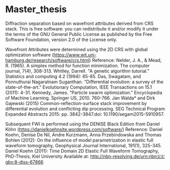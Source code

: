 # Master_thesis
Diffraction separation based on wavefront attributes derived from CRS stack.
This is free software: you can redistribute it and/or modify it under the terms of the GNU General Public License as published by the Free Software Foundation, version 2.0 of the License only.

Wavefront Attributes were determined using the 2D CRS with global optimization software (https://www.wit.uni-hamburg.de/research/software/crs.html)
Reference:
Nelder, J. A., & Mead, R. (1965). A simplex method for function minimization. The computer journal, 7(4), 308-313.
Whitley, Darrell. "A genetic algorithm tutorial." Statistics and computing 4.2 (1994): 65-85.
Das, Swagatam, and Ponnuthurai Nagaratnam Suganthan. "Differential evolution: a survey of the state-of-the-art." Evolutionary Computation, IEEE Transactions on 15.1      (2011): 4-31.
Kennedy, James. "Particle swarm optimization." Encyclopedia of Machine Learning. Springer US, 2010. 760-766.
Jan Walda* and Dirk Gajewski (2015) Common-reflection-surface stack improvement by differential evolution and conflicting dip processing. SEG Technical Program Expanded Abstracts 2015: pp. 3842-3847.doi: 10.1190/segam2015-5910957.

Subsequent FWI is performed using the DENISE Black Edition from Daniel Köhn (https://danielkoehnsite.wordpress.com/software/)
Reference:
Daniel Koehn, Denise De Nil, Andre Kurzmann, Anna Przebindowska and Thomas Bohlen (2012): On the influence of model parametrization in elastic full waveform tomography, Geophysical Journal International, 191(1), 325-345.
Daniel Koehn (2011): Time Domain 2D Elastic Full Waveform Tomography, PhD-Thesis, Kiel University Available at: http://nbn-resolving.de/urn:nbn🇩🇪gbv:8-diss-67866

